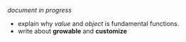 *document in progress*
* explain why *value* and *object* is fundamental functions.
* write about **growable** and **customize**